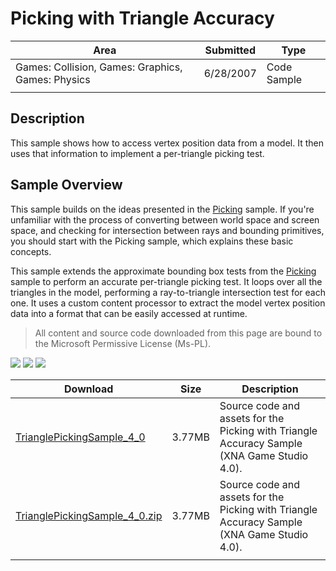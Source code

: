 # Picking with Triangle Accuracy

|Area|Submitted|Type|
|-|-|-|
Games: Collision, Games: Graphics, Games: Physics|6/28/2007|Code Sample
||||

## Description

This sample shows how to access vertex position data from a model. It then uses that information to implement a per-triangle picking test.

## Sample Overview

This sample builds on the ideas presented in the [Picking](https://github.com/simondarksidej/XNAGameStudio/wiki/Picking) sample. If you're unfamiliar with the process of converting between world space and screen space, and checking for intersection between rays and bounding primitives, you should start with the Picking sample, which explains these basic concepts.

This sample extends the approximate bounding box tests from the [Picking](https://github.com/simondarksidej/XNAGameStudio/wiki/Picking) sample to perform an accurate per-triangle picking test. It loops over all the triangles in the model, performing a ray-to-triangle intersection test for each one. It uses a custom content processor to extract the model vertex position data into a format that can be easily accessed at runtime.

> All content and source code downloaded from this page are bound to the Microsoft Permissive License (Ms-PL).

![](https://github.com/simondarksidej/XNAGameStudio/blob/archive/Images/XNA_PickingTriangle_01_small.jpg?raw=true)
![](https://github.com/simondarksidej/XNAGameStudio/blob/archive/Images/XNA_PickingTriangle_02_small.jpg?raw=true)
![](https://github.com/simondarksidej/XNAGameStudio/blob/archive/Images/XNA_PickingTriangle_03_small.jpg?raw=true)

Download | Size | Description
---|---|---|
[TrianglePickingSample_4_0](https://github.com/simondarksidej/XNAGameStudio/tree/archive/Samples/TrianglePickingSample_4_0) | 3.77MB | Source code and assets for the Picking with Triangle Accuracy Sample (XNA Game Studio 4.0).
[TrianglePickingSample_4_0.zip](https://github.com/simondarksidej/XNAGameStudioZips/raw/zips/TrianglePickingSample_4_0.zip) | 3.77MB | Source code and assets for the Picking with Triangle Accuracy Sample (XNA Game Studio 4.0).
||||
